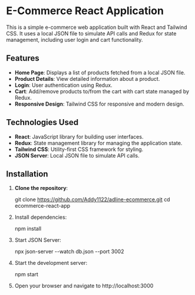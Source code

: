 # E-Commerce React Application

This is a simple e-commerce web application built with React and Tailwind CSS. It uses a local JSON file to simulate API calls and Redux for state management, including user login and cart functionality.

## Features

- **Home Page**: Displays a list of products fetched from a local JSON file.
- **Product Details**: View detailed information about a product.
- **Login**: User authentication using Redux.
- **Cart**: Add/remove products to/from the cart with cart state managed by Redux.
- **Responsive Design**: Tailwind CSS for responsive and modern design.

## Technologies Used

- **React**: JavaScript library for building user interfaces.
- **Redux**: State management library for managing the application state.
- **Tailwind CSS**: Utility-first CSS framework for styling.
- **JSON Server**: Local JSON file to simulate API calls.

## Installation

1. **Clone the repository**:
  
   git clone https://github.com/Addy1122/adline-ecommerce.git
   cd ecommerce-react-app
   
2. Install dependencies:

    npm install

3. Start JSON Server:

    npx json-server --watch db.json --port 3002

4. Start the development server:

    npm start

5. Open your browser and navigate to http://localhost:3000
